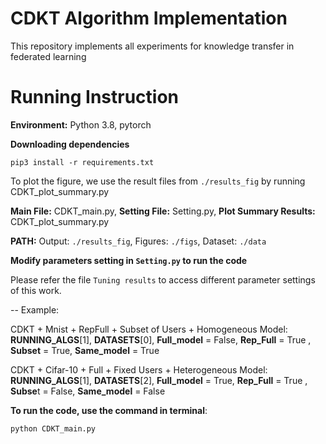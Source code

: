 CDKT Algorithm Implementation
======

This repository implements all experiments for knowledge transfer in federated learning


Running Instruction
=====

**Environment:** Python 3.8, pytorch

**Downloading dependencies**  
```
pip3 install -r requirements.txt  
```
To plot the figure, we use the result files from `./results_fig` by running CDKT_plot_summary.py

**Main File:** CDKT_main.py, **Setting File:** Setting.py, **Plot Summary Results:**  CDKT_plot_summary.py

 **PATH:** Output: `./results_fig`, Figures: `./figs`, Dataset: `./data`

**Modify parameters setting in `Setting.py` to run the code**

Please refer the file `Tuning results` to access different parameter settings of this  work.

--
Example:

CDKT + Mnist + RepFull + Subset of Users + Homogeneous Model: **RUNNING_ALGS**[1], **DATASETS**[0], **Full_model** = False, **Rep_Full** = True , **Subset** = True, **Same_model** = True

CDKT + Cifar-10 + Full + Fixed Users + Heterogeneous Model: **RUNNING_ALGS**[1], **DATASETS**[2], **Full_model** = True, **Rep_Full** = True , **Subse**t = False, **Same_model** = False

**To run the code, use the command in terminal**:
```
python CDKT_main.py
```










